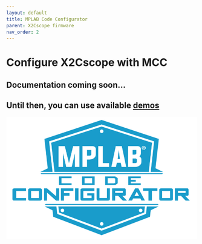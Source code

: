 ```yaml
---
layout: default
title: MPLAB Code Configurator
parent: X2Cscope firmware
nav_order: 2
---
```


# Configure X2Cscope with MCC

## Documentation coming soon...

## Until then, you can use available [demos](../supportedHW.md)

[![MCC](../../images/mcc.png)](https://www.microchip.com/mplab/mplab-code-configurator)


